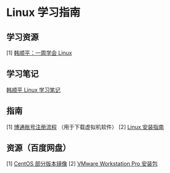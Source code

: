# Linux 学习指南

## 学习资源

[1] [韩顺平：一周学会 Linux](https://www.bilibili.com/video/BV1Sv411r7vd)

## 学习笔记

[韩顺平 Linux 学习笔记](./HanSP_notebook.md)

## 指南

[1] [博通账号注册流程](./support/%E5%8D%9A%E9%80%9A%E8%B4%A6%E5%8F%B7%E6%B3%A8%E5%86%8C%E6%B5%81%E7%A8%8B.md) （用于下载虚拟机软件）
[2] [Linux 安装指南](./support/VMware_system_guide.md)

## 资源（百度网盘）

[1] [CentOS 部分版本镜像](https://pan.baidu.com/s/1t0em_yy0gDD90QUMNO5o6Q?pwd=26yf)
[2] [VMware Workstation Pro 安装包](https://pan.baidu.com/s/1DSZhV3sdpy6g-exV-wpa8w?pwd=aaee)

